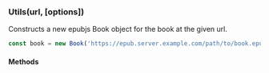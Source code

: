 <h3 id="utils">Utils(url, [options])</h3>

Constructs a new epubjs Book object for the book at the given url.

```js
const book = new Book('https://epub.server.example.com/path/to/book.epub');
```

<h4 id='utils.methods'>Methods</h4>

